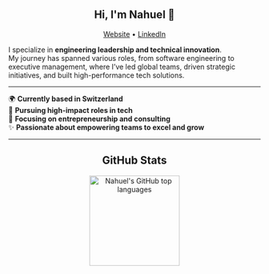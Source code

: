 <h2 align="center">Hi, I'm Nahuel 👋</h2>

<p align="center">
  <a href="http://nahuel-ianni.github.io">Website</a> • 
  <a href="https://www.linkedin.com/in/nianni">LinkedIn</a>
</p>

<p>
I specialize in <strong>engineering leadership and technical innovation</strong>.<br />
My journey has spanned various roles, from software engineering to executive management, where I’ve led global teams, driven strategic initiatives, and built high-performance tech solutions.
</p>

---

🌍 **Currently based in Switzerland**<br />
💼 **Pursuing high-impact roles in tech**<br />
🎯 **Focusing on entrepreneurship and consulting**<br />
✨ **Passionate about empowering teams to excel and grow**

---

<h2 align="center">GitHub Stats</h2>
<p align="center">
  <img height="180em" src="https://github-readme-stats.vercel.app/api/top-langs/?username=nahuel-ianni&theme=tokyonight&layout=compact" alt="Nahuel's GitHub top languages"/>
</p>
